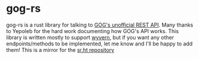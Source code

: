 # gog-rs

gog-rs is a rust library for talking to [GOG's unofficial REST API](https://gogapidocs.readthedocs.io/en/latest/index.html). Many thanks to Yepoleb for the hard work documenting how GOG's API works. This library is written mostly to support [wyvern](https://git,sr,ht/~nicohman/wyvern), but if you want any other endpoints/methods to be implemented, let me know and I'll be happy to add them! This is a mirror for the [sr.ht repository](https://git.sr.ht/~nicohman/gogapi-rs)
